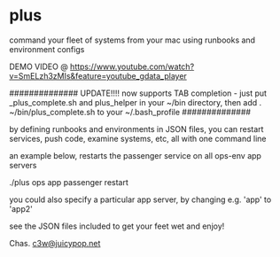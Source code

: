 plus
====

command your fleet of systems from your mac using runbooks and environment configs

DEMO VIDEO @ https://www.youtube.com/watch?v=SmELzh3zMIs&feature=youtube_gdata_player

##############
UPDATE!!!! now supports TAB completion - just put _plus_complete.sh and plus_helper in your ~/bin directory, then add . ~/bin/plus_complete.sh to your ~/.bash_profile
##############

by defining runbooks and environments in JSON files, you can restart services, push code, examine systems, etc, all with one command line

an example below, restarts the passenger service on all ops-env app servers

./plus ops app passenger restart

you could also specify a particular app server, by changing e.g. 'app' to 'app2'

see the JSON files included to get your feet wet and enjoy!

Chas. <c3w@juicypop.net>
